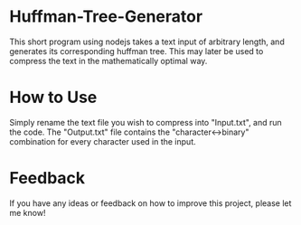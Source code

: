 # Huffman-Tree-Generator

This short program using nodejs takes a text input of arbitrary length, and generates its corresponding huffman tree. This may later be used to compress the text in the mathematically optimal way.

# How to Use

Simply rename the text file you wish to compress into "Input.txt", and run the code. The "Output.txt" file contains the "character<->binary" combination for every character used in the input.

# Feedback

If you have any ideas or feedback on how to improve this project, please let me know!